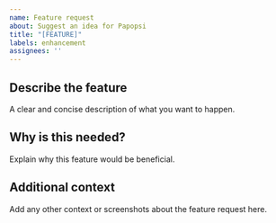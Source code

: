 ```yaml
---
name: Feature request
about: Suggest an idea for Papopsi
title: "[FEATURE]"
labels: enhancement
assignees: ''
---
```


## Describe the feature
A clear and concise description of what you want to happen.

## Why is this needed?
Explain why this feature would be beneficial.

## Additional context
Add any other context or screenshots about the feature request here.
